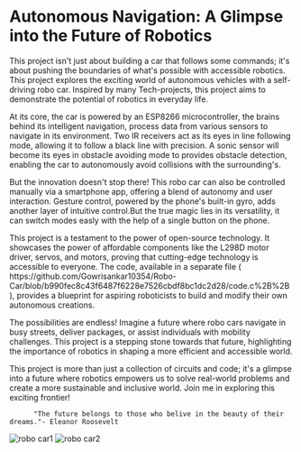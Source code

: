 <!DOCTYPE html>
<html>
<head>
 
</head>
<body>
  <h1>Autonomous Navigation: A Glimpse into the Future of Robotics</h1>

  <p>This project isn't just about building a car that follows some commands; it's about pushing the boundaries of what's possible with accessible robotics. This project explores the exciting world of autonomous vehicles with a self-driving robo car. Inspired by many Tech-projects, this project aims to demonstrate the potential of robotics in everyday life.<p>

  <p>At its core, the car is powered by an ESP8266 microcontroller, the brains behind its intelligent navigation, process data from various sensors to navigate in its environment. Two IR receivers act as its eyes in line following mode, allowing it to follow a black line with precision. A sonic sensor will become its eyes in obstacle avoiding mode to provides obstacle detection, enabling the car to autonomously avoid collisions with the surrounding's.<p>

  <p>But the innovation doesn't stop there! This robo car can also be controlled manually via a smartphone app, offering a blend of autonomy and user interaction. Gesture control, powered by the phone's built-in gyro, adds another layer of intuitive control.But the true magic lies in its versatility, it can switch modes easly with the help of a single button on the phone.<p>

  <p>This project is a testament to the power of open-source technology. It showcases the power of affordable components like the L298D motor driver, servos, and motors, proving that cutting-edge technology is accessible to everyone. The code, available in a separate file ( https://github.com/Gowrisankar10354/Robo-Car/blob/b990fec8c43f6487f6228e7526cbdf8bc1dc2d28/code.c%2B%2B ), provides a blueprint for aspiring roboticists to build and modify their own autonomous creations.<p>

  <p>The possibilities are endless! Imagine a future where robo cars navigate in busy streets, deliver packages, or assist individuals with mobility challenges. This project is a stepping stone towards that future, highlighting the importance of robotics in shaping a more efficient and accessible world.<p>

  <p>This project is more than just a collection of circuits and code; it's a glimpse into a future where robotics empowers us to solve real-world problems and create a more sustainable and inclusive world. Join me in exploring this exciting frontier!<p>

          "The future belongs to those who belive in the beauty of their dreams."- Eleanor Roosevelt

          
![robo car1](https://github.com/user-attachments/assets/20e7e782-6820-4fc5-add7-6c38a390ceb6)
![robo car2](https://github.com/user-attachments/assets/252702b7-7599-470f-b141-03391f1a02d3)


</body>
</html>
